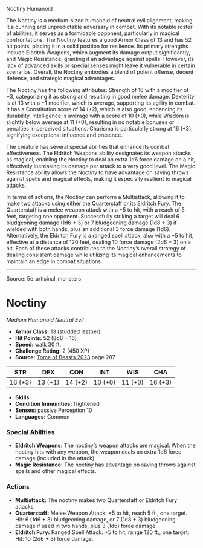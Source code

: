 <MonsterName/>Noctiny</MonsterName>
<CreatureType/>Humanoid</CreatureType>

<summary>The Noctiny is a medium-sized humanoid of neutral evil alignment, making it a cunning and unpredictable adversary in combat. With its notable roster of abilities, it serves as a formidable opponent, particularly in magical confrontations. The Noctiny features a good Armor Class of 13 and has 52 hit points, placing it in a solid position for resilience. Its primary strengths include Eldritch Weapons, which augment its damage output significantly, and Magic Resistance, granting it an advantage against spells. However, its lack of advanced skills or special senses might leave it vulnerable in certain scenarios. Overall, the Noctiny embodies a blend of potent offense, decent defense, and strategic magical advantages.</summary>

<detail>

The Noctiny has the following attributes: Strength of 16 with a modifier of +3, categorizing it as strong and resulting in good melee damage. Dexterity is at 13 with a +1 modifier, which is average, supporting its agility in combat. It has a Constitution score of 14 (+2), which is also good, enhancing its durability. Intelligence is average with a score of 10 (+0), while Wisdom is slightly below average at 11 (+0), resulting in no notable bonuses or penalties in perceived situations. Charisma is particularly strong at 16 (+3), signifying exceptional influence and presence.

The creature has several special abilities that enhance its combat effectiveness. The Eldritch Weapons ability designates its weapon attacks as magical, enabling the Noctiny to deal an extra 1d6 force damage on a hit, effectively increasing its damage per attack to a very good level. The Magic Resistance ability allows the Noctiny to have advantage on saving throws against spells and magical effects, making it especially resilient to magical attacks.

In terms of actions, the Noctiny can perform a Multiattack, allowing it to make two attacks using either the Quarterstaff or its Eldritch Fury. The Quarterstaff is a melee weapon attack with a +5 to hit, with a reach of 5 feet, targeting one opponent. Successfully striking a target will deal 6 bludgeoning damage (1d6 + 3) or 7 bludgeoning damage (1d8 + 3) if wielded with both hands, plus an additional 3 force damage (1d6). Alternatively, the Eldritch Fury is a ranged spell attack, also with a +5 to hit, effective at a distance of 120 feet, dealing 10 force damage (2d6 + 3) on a hit. Each of these attacks contributes to the Noctiny’s overall strategy of dealing consistent damage while utilizing its magical enhancements to maintain an edge in combat situations.</detail>



---

Source: 5e_artisinal_monsters

# Noctiny

*Medium* *Humanoid* *Neutral Evil*

- **Armor Class:** 13 (studded leather)
- **Hit Points:** 52 (8d8 + 16)
- **Speed:** walk 30 ft.
- **Challenge Rating:** 2 (450 XP)
- **Source:** [Tome of Beasts 2023](https://koboldpress.com/kpstore/product/tome-of-beasts-1-2023-edition/) page 287

| STR | DEX | CON | INT | WIS | CHA |
| --- | --- | --- | --- | --- | --- |
| 16 (+3) | 13 (+1) | 14 (+2) | 10 (+0) | 11 (+0) | 16 (+3) |

- **Skills:** 
- **Condition Immunities:** frightened
- **Senses:** passive Perception 10
- **Languages:** Common

### Special Abilities

- **Eldritch Weapons:** The noctiny’s weapon attacks are magical. When the noctiny hits with any weapon, the weapon deals an extra 1d6 force damage (included in the attack).
- **Magic Resistance:** The noctiny has advantage on saving throws against spells and other magical effects.

### Actions

- **Multiattack:** The noctiny makes two Quarterstaff or Eldritch Fury attacks.
- **Quarterstaff:** Melee Weapon Attack: +5 to hit, reach 5 ft., one target. Hit: 6 (1d6 + 3) bludgeoning damage, or 7 (1d8 + 3) bludgeoning damage if used in two hands, plus 3 (1d6) force damage.
- **Eldritch Fury:** Ranged Spell Attack: +5 to hit, range 120 ft., one target. Hit: 10 (2d6 + 3) force damage.


